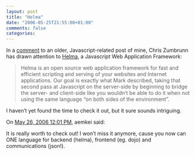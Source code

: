 ```yaml
---
layout: post
title: "Helma"
date: "2006-05-25T21:55:00+01:00"
comments: false
categories: 
---
```


<p>In a <a href="/blog/st/2006/02/27/whats_wrong_with_javascript.html#c5886">comment</a> to an older, Javascript-related post of mine, Chris Zumbrunn has drawn attention to <a href="http://helma.org/">Helma</a>, a Javascript Web Application Framework:</p>

<blockquote>
<p>Helma is an open source web application framework for fast and efficient scripting and serving of your websites and Internet applications. Our goal is exactly what Mark described, taking that second pass at Javascript on the server-side by beginning to bridge the server- and client-side like you wouldn&#8217;t be able to do it when not using the same language &#8220;on both sides of the environment&#8221;.</p>
</blockquote>

<p>I haven&#8217;t yet found the time to check it out, but it sure sounds intriguing.</p>

<section class="comments">

<div class="comment" id="comment-905">
On <a href="#comment-905" title="Permalink to this comment">May 26, 2006 12:01 PM</a>, aemkei
said:
<p>It is really worth to check out! I won&#8217;t miss it anymore, cause you now can ONE language for backend (helma), frontend (eg. dojo) and communications (json!).</p>


</section>

